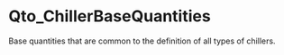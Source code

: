 # Qto_ChillerBaseQuantities

Base quantities that are common to the definition of all types of chillers.
<!-- end of short definition -->


